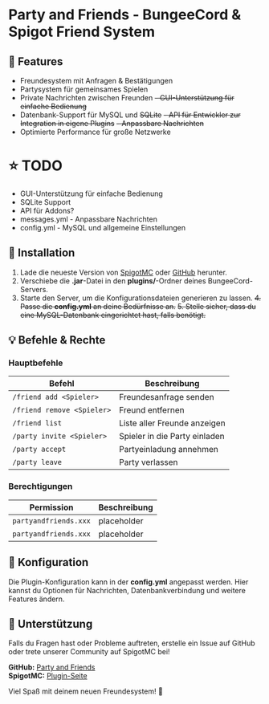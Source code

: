 # Party and Friends - BungeeCord & Spigot Friend System

## 🌟 Features

- Freundesystem mit Anfragen & Bestätigungen
- Partysystem für gemeinsames Spielen
- Private Nachrichten zwischen Freunden
 ~~- GUI-Unterstützung für einfache Bedienung~~
- Datenbank-Support für MySQL und  ~~SQLite~~
 ~~- API für Entwickler zur Integration in eigene Plugins~~
 ~~- Anpassbare Nachrichten~~
- Optimierte Performance für große Netzwerke

# ⭐ TODO

- GUI-Unterstützung für einfache Bedienung
- SQLite Support
- API für Addons?
- messages.yml - Anpassbare Nachrichten
- config.yml - MySQL und allgemeine Einstellungen


## 📝 Installation

1. Lade die neueste Version von [SpigotMC](https://www.spigotmc.org/resources/party-friends.123475/) oder [GitHub](https://github.com/crackscout123/PartyAndFriends) herunter.
2. Verschiebe die **.jar**-Datei in den **plugins/**-Ordner deines BungeeCord-Servers.
3. Starte den Server, um die Konfigurationsdateien generieren zu lassen.
 ~~4. Passe die **config.yml** an deine Bedürfnisse an.~~
 ~~5. Stelle sicher, dass du eine MySQL-Datenbank eingerichtet hast, falls benötigt.~~

## 💡 Befehle & Rechte

### Hauptbefehle
| Befehl | Beschreibung |
|--------|-------------|
| `/friend add <Spieler>` | Freundesanfrage senden |
| `/friend remove <Spieler>` | Freund entfernen |
| `/friend list` | Liste aller Freunde anzeigen |
| `/party invite <Spieler>` | Spieler in die Party einladen |
| `/party accept` | Partyeinladung annehmen |
| `/party leave` | Party verlassen |

### Berechtigungen
| Permission | Beschreibung |
|------------|-------------|
| `partyandfriends.xxx` | placeholder |
| `partyandfriends.xxx` | placeholder |

## 🔧 Konfiguration

Die Plugin-Konfiguration kann in der **config.yml** angepasst werden. Hier kannst du Optionen für Nachrichten, Datenbankverbindung und weitere Features ändern.

## 💌 Unterstützung

Falls du Fragen hast oder Probleme auftreten, erstelle ein Issue auf GitHub oder trete unserer Community auf SpigotMC bei!

**GitHub:** [Party and Friends](https://github.com/crackscout123/PartyAndFriends)  
**SpigotMC:** [Plugin-Seite](https://www.spigotmc.org/resources/party-friends.123475/)

Viel Spaß mit deinem neuen Freundesystem! 🚀
